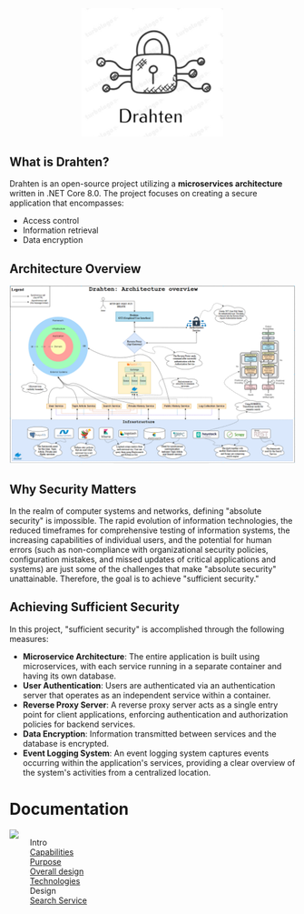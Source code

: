 <p align="center">
    <img src="https://raw.githubusercontent.com/JivkoSp/Drahten/master/Assets/logo.PNG" alt="Logo" width="250">
</p>

## What is Drahten?

Drahten is an open-source project utilizing a **microservices architecture** written in .NET Core 8.0. The project focuses on creating a secure application that encompasses:
- Access control
- Information retrieval
- Data encryption

## Architecture Overview

![Architecture Overview](https://raw.githubusercontent.com/JivkoSp/Drahten/master/Assets/ArchitectureOverview.PNG)

## Why Security Matters

In the realm of computer systems and networks, defining "absolute security" is impossible. The rapid evolution of information technologies, the reduced timeframes for comprehensive testing of information systems, the increasing capabilities of individual users, and the potential for human errors (such as non-compliance with organizational security policies, configuration mistakes, and missed updates of critical applications and systems) are just some of the challenges that make "absolute security" unattainable. Therefore, the goal is to achieve "sufficient security."

## Achieving Sufficient Security

In this project, "sufficient security" is accomplished through the following measures:

- **Microservice Architecture**: The entire application is built using microservices, with each service running in a separate container and having its own database.
- **User Authentication**: Users are authenticated via an authentication server that operates as an independent service within a container.
- **Reverse Proxy Server**: A reverse proxy server acts as a single entry point for client applications, enforcing authentication and authorization policies for backend services.
- **Data Encryption**: Information transmitted between services and the database is encrypted.
- **Event Logging System**: An event logging system captures events occurring within the application's services, providing a clear overview of the system's activities from a centralized location.


# Documentation 

<div style="display: flex; align-items: flex-start;">
    <img align="right" src="https://media.giphy.com/media/heIX5HfWgEYlW/giphy.gif" height="250" style="margin-right: 20px;">
    <div style="flex: 1;">
        <ul style="list-style-type: none; padding-left: 0;">
            <li>Intro
                <ul style="list-style-type: none; padding-left: 0;">
                    <li><a href="Docs/intro-capabilities.md">Capabilities</a></li>
                    <li><a href="Docs/intro-purpose.md">Purpose</a></li>
                    <li><a href="Docs/intro-design.md">Overall design</a></li>
                    <li><a href="Docs/intro-technologies.md">Technologies</a></li>
                </ul>
            </li>
            <li>Design
                <ul style="list-style-type: none; padding-left: 0;">
                    <li><a href="Docs/intro-technologies.md">Search Service</a></li>
                </ul>
            </li>
        </ul>
    </div>
</div>
